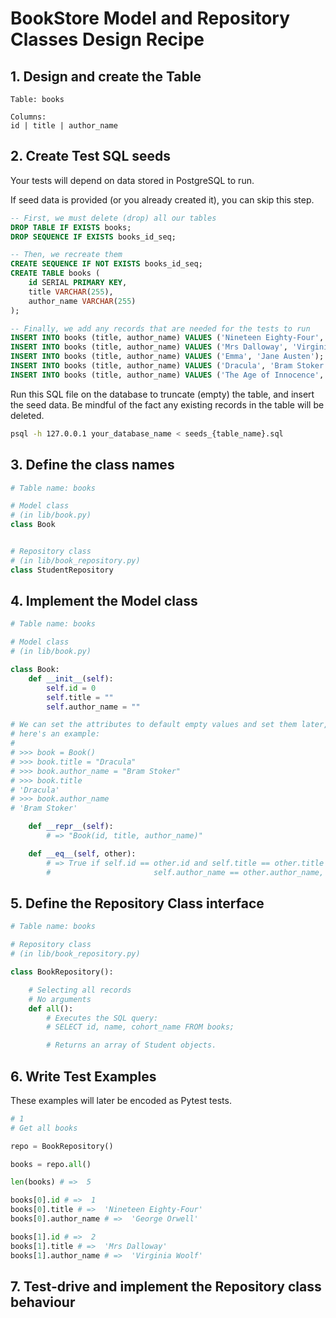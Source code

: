# BookStore Model and Repository Classes Design Recipe

## 1. Design and create the Table

```
Table: books

Columns:
id | title | author_name
```

## 2. Create Test SQL seeds

Your tests will depend on data stored in PostgreSQL to run.

If seed data is provided (or you already created it), you can skip this step.

```sql
-- First, we must delete (drop) all our tables
DROP TABLE IF EXISTS books;
DROP SEQUENCE IF EXISTS books_id_seq;

-- Then, we recreate them
CREATE SEQUENCE IF NOT EXISTS books_id_seq;
CREATE TABLE books (
    id SERIAL PRIMARY KEY,
    title VARCHAR(255),
    author_name VARCHAR(255)
);

-- Finally, we add any records that are needed for the tests to run
INSERT INTO books (title, author_name) VALUES ('Nineteen Eighty-Four', 'George Orwell');
INSERT INTO books (title, author_name) VALUES ('Mrs Dalloway', 'Virginia Woolf');
INSERT INTO books (title, author_name) VALUES ('Emma', 'Jane Austen');
INSERT INTO books (title, author_name) VALUES ('Dracula', 'Bram Stoker');
INSERT INTO books (title, author_name) VALUES ('The Age of Innocence', 'Edith Wharton');
```

Run this SQL file on the database to truncate (empty) the table, and insert the seed data. Be mindful of the fact any existing records in the table will be deleted.

```bash
psql -h 127.0.0.1 your_database_name < seeds_{table_name}.sql
```

## 3. Define the class names

```python
# Table name: books

# Model class
# (in lib/book.py)
class Book


# Repository class
# (in lib/book_repository.py)
class StudentRepository

```

## 4. Implement the Model class

```python
# Table name: books

# Model class
# (in lib/book.py)

class Book:
    def __init__(self):
        self.id = 0
        self.title = ""
        self.author_name = ""

# We can set the attributes to default empty values and set them later,
# here's an example:
#
# >>> book = Book()
# >>> book.title = "Dracula"
# >>> book.author_name = "Bram Stoker"
# >>> book.title
# 'Dracula'
# >>> book.author_name
# 'Bram Stoker'

    def __repr__(self):
        # => "Book(id, title, author_name)"

    def __eq__(self, other):
        # => True if self.id == other.id and self.title == other.title and 
        #                       self.author_name == other.author_name, else False

```

## 5. Define the Repository Class interface

```python
# Table name: books

# Repository class
# (in lib/book_repository.py)

class BookRepository():

    # Selecting all records
    # No arguments
    def all():
        # Executes the SQL query:
        # SELECT id, name, cohort_name FROM books;

        # Returns an array of Student objects.

```

## 6. Write Test Examples

These examples will later be encoded as Pytest tests.

```python
# 1
# Get all books

repo = BookRepository()

books = repo.all()

len(books) # =>  5

books[0].id # =>  1
books[0].title # =>  'Nineteen Eighty-Four'
books[0].author_name # =>  'George Orwell'

books[1].id # =>  2
books[1].title # =>  'Mrs Dalloway'
books[1].author_name # =>  'Virginia Woolf'
```

## 7. Test-drive and implement the Repository class behaviour